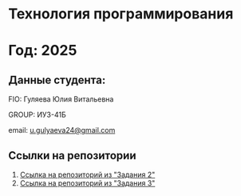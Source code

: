 # Технология программирования
# Год: 2025

## Данные студента:

FIO: Гуляева Юлия Витальевна

GROUP: ИУ3-41Б

email: u.gulyaeva24@gmail.com

## Ссылки на репозитории

1. [Ссылка на репозиторий из "Задания 2" ](https://github.com/PinguinCake/tp_task2)
2. [Ссылка на репозиторий из "Задания 3"](https://github.com/PinguinCake/HW_proga)
